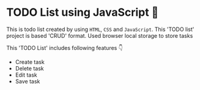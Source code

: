 # TODO List using JavaScript 📆

This is todo list created by using `HTML`, `CSS` and `JavaScript`. This 'TODO list' project is based 'CRUD' format. Used browser local storage to store tasks

This 'TODO List' includes following features 👇

- Create task
- Delete task
- Edit task
- Save task 

